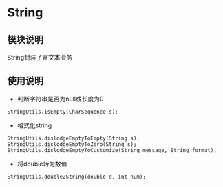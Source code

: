 # String

## 模块说明
String封装了富文本业务

## 使用说明

* 判断字符串是否为null或长度为0
```
StringUtils.isEmpty(CharSequence s);
```
* 格式化string
```
StringUtils.dislodgeEmptyToEmpty(String s);
StringUtils.dislodgeEmptyToZero(String s);
StringUtils.dislodgeEmptyToCustomize(String message, String format);
```
* 将double转为数值
```
StringUtils.double2String(double d, int num);
```